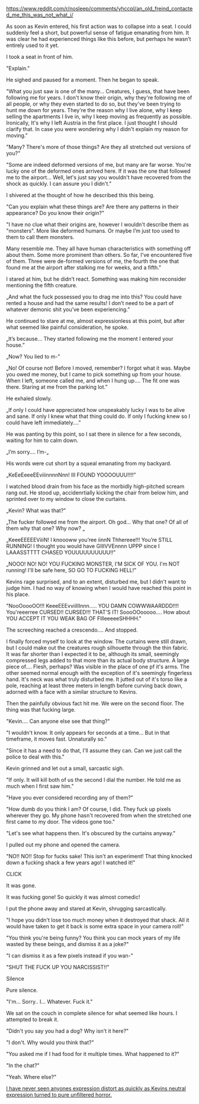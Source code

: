  https://www.reddit.com/r/nosleep/comments/yhccpl/an_old_freind_contacted_me_this_was_not_what_i/

As soon as Kevin entered, his first action was to collapse into a seat. I could suddenly feel a short, but powerful sense of fatigue emanating from him. It was clear he had experienced things like this before, but perhaps he wasn’t entirely used to it yet. 

I took a seat in front of him.

"Explain."

He sighed and paused for a moment. Then he began to speak.

"What you just saw is one of the many... Creatures, I guess, that have been following me for years. I don't know their origin, why they're following me of all people, or why they even started to do so, but they've been trying to hunt me down for years. They're the reason why I live alone, why I keep selling the apartments I live in, why I keep moving as frequently as possible. Ironically, It's why I left Austria in the first place. I just thought I should clarify that. In case you were wondering why I didn't explain my reason for moving."

"Many? There's more of those things? Are they all stretched out versions of you?"

"Some are indeed deformed versions of me, but many are far worse. You're lucky one of the deformed ones arrived here. If it was the one that followed me to the airport... Well, let's just say you wouldn't have recovered from the shock as quickly. I can assure you I didn't."

I shivered at the thought of how he described this this being.

"Can you explain what these things are? Are there any patterns in their appearance? Do you know their origin?"

"I have no clue what their origins are, however I wouldn't describe them as "monsters". More like deformed humans. Or maybe I’m just too used to them to call them monsters.

Many resemble me. They all have human characteristics with something off about them. Some more prominent than others. So far, I've encountered five of them. Three were de-formed versions of me, the fourth the one that found me at the airport after stalking me for weeks, and a fifth."

I stared at him, but he didn’t react. Something was making him reconsider mentioning the fifth creature.

„And what the fuck possessed you to drag me into this? You could have rented a house and had the same results! I don’t need to be a part of whatever demonic shit you’ve been experiencing.”

He continued to stare at me, almost expressionless at this point, but after what seemed like painful consideration, he spoke.

„It’s because… They started following me the moment I entered your house.”

„Now? You lied to m-”

„No! Of course not! Before I moved, remember? I forgot what it was. Maybe you owed me money, but I came to pick something up from your house. When I left, someone called me, and when I hung up…. The fit one was there. Staring at me from the parking lot.”

He exhaled slowly.

„If only I could have appreciated how unspeakably lucky I was to be alive and sane. If only I knew what that thing could do. If only I fucking knew so I could have left immediately….”

He was panting by this point, so I sat there in silence for a few seconds, waiting for him to calm down.

„I’m sorry…. I’m-„

His words were cut short by a squeal emanating from my backyard.

„KeEeEeeeEEviiinnnnNnn! III FOUND YOOOOUUU!!!!”

I watched blood drain from his face as the morbidly high-pitched scream rang out. He stood up, accidenrtially kicking the chair from below him, and sprinted over to my window to close the curtains.

„Kevin? What was that?”

„The fucker followed me from the airport. Oh god… Why that one? Of all of them why that one? Why now? „

„KeeeEEEEEViiiN! I knoooww you’ree iinnN Thhereee!!! You’re STILL RUNNING! I thought you would have GIIIVVEnnnn UPPP since I LAAASSTTTT CHASED YOUUUUUUUUUU!!”

„NOOO! NO! NO! YOU FUCKING MONSTER, I'M SICK OF YOU. I'm NOT running! I'll be safe here, SO GO TO FUCKING HELL!”

Kevins rage surprised, and to an extent, disturbed me, but I didn't want to judge him. I had no way of knowing when I would have reached this point in his place.

"NooOoooOO!!! KeeeEEEvviiIIInnn..... YOU DAMN COWWWAARDDD!!!! You'reeerree CURSED!! CURSED!!! THAT'S IT! SoooOOooooo.... How about YOU ACCEPT IT YOU WEAK BAG OF FllleeeeeSHHHH."

The screeching reached a crescendo.... And stopped.

I finally forced myself to look at the window. The curtains were still drawn, but I could make out the creatures rough silhouette through the thin fabric. It was far shorter than I expected it to be, although its small, seemingly compressed legs added to that more than its actual body structure. A large piece of.... Flesh, perhaps? Was visible in the place of one pf it's arms. The other seemed normal enough with the exception of it's seemingly fingerless hand. It's neck was what truly disturbed me. It jutted out of it's torso like a pole, reaching at least three meters in length before curving back down, adorned with a face with a similar structure to Kevins.

Then the painfully obvious fact hit me. We were on the second floor. The thing was that fucking large.

"Kevin.... Can anyone else see that thing?"

"I wouldn't know. It only appears for seconds at a time... But in that timeframe, it moves fast. Unnaturally so."

"Since it has a need to do that, I'll assume they can. Can we just call the police to deal with this."

Kevin grinned and let out a small, sarcastic sigh.

"If only. It will kill both of us the second I dial the number. He told me as much when I first saw him."

"Have you ever considered recording any of them?"

"How dumb do you think I am? Of course, I did. They fuck up pixels wherever they go. My phone hasn't recovered from when the stretched one first came to my door. The videos gone too."

"Let's see what happens then. It's obscured by the curtains anyway."

I pulled out my phone and opened the camera.

"NO!! NO!! Stop for fucks sake! This isn't an experiment! That thing knocked down a fucking shack a few years ago! I watched it!"

CLICK

It was gone.

It was fucking gone! So quickly it was almost comedic!

I put the phone away and stared at Kevin, shrugging sarcastically.

"I hope you didn't lose too much money when it destroyed that shack. All it would have taken to get it back is some extra space in your camera roll!"

"You think you're being funny? You think you can mock years of my life wasted by these beings, and dismiss it as a joke?"

"I can dismiss it as a few pixels instead if you wan-"

"SHUT THE FUCK UP YOU NARCISSIST!!"

Silence

Pure silence. 

"I'm... Sorry.. I... Whatever. Fuck it."

We sat on the couch in complete silence for what seemed like hours. I attempted to break it.

"Didn't you say you had a dog? Why isn't it here?"

"I don't. Why would you think that?"

"You asked me if I had food for it multiple times. What happened to it?"

"In the chat?"

"Yeah. Where else?"

[I have never seen anyones expression distort as quickly as Kevins neutral expression turned to pure unfiltered horror.](https://www.reddit.com/r/WoodenPikes/)